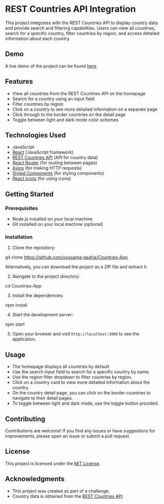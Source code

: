 # REST Countries API Integration

This project integrates with the REST Countries API to display country data and provide search and filtering capabilities. Users can view all countries, search for a specific country, filter countries by region, and access detailed information about each country.

## Demo

A live demo of the project can be found [here](https://countries-app-seven-omega.vercel.app).

## Features

- View all countries from the REST Countries API on the homepage
- Search for a country using an input field
- Filter countries by region
- Click on a country to see more detailed information on a separate page
- Click through to the border countries on the detail page
- Toggle between light and dark mode color schemes

## Technologies Used

- JavaScript
- [React](https://reactjs.org/) (JavaScript framework)
- [REST Countries API](https://restcountries.com/) (API for country data)
- [React Router](https://reactrouter.com/) (for routing between pages)
- [Axios](https://axios-http.com/) (for making HTTP requests)
- [Styled Components](https://styled-components.com/) (for styling components)
- [React Icons](https://react-icons.github.io/react-icons/) (for using icons)

## Getting Started

### Prerequisites

- Node.js installed on your local machine
- Git installed on your local machine (optional)

### Installation

1. Clone the repository:

git clone https://github.com/oussama-gadria/Countries-App



Alternatively, you can download the project as a ZIP file and extract it.

2. Navigate to the project directory:

cd Countries-App



3. Install the dependencies:

npm install


4. Start the development server:

npm start


5. Open your browser and visit `http://localhost:3000` to see the application.

## Usage

- The homepage displays all countries by default.
- Use the search input field to search for a specific country by name.
- Use the region filter dropdown to filter countries by region.
- Click on a country card to view more detailed information about the country.
- On the country detail page, you can click on the border countries to navigate to their detail pages.
- To toggle between light and dark mode, use the toggle button provided.

## Contributing

Contributions are welcome! If you find any issues or have suggestions for improvements, please open an issue or submit a pull request.

## License

This project is licensed under the [MIT License](LICENSE).

## Acknowledgments

- This project was created as part of a challenge.
- Country data is obtained from the [REST Countries API](https://restcountries.com/).

